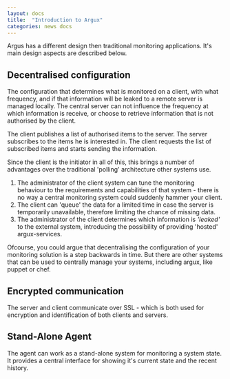 ```yaml
---
layout: docs
title:  "Introduction to Argux"
categories: news docs
---
```


Argus has a different design then traditional monitoring applications. 
It's main design aspects are described below.

## Decentralised configuration ##
The configuration that determines what is monitored on a client, with
what frequency, and if that information will be leaked to a remote
server is managed locally. The central server can not influence the
frequency at which information is receive, or choose to retrieve
information that is not authorised by the client.

The client publishes a list of authorised items to the server. The
server subscribes to the items he is interested in. The client
requests the list of subscribed items and starts sending the
information.

Since the client is the initiator in all of this, this brings a
number of advantages over the traditional 'polling' architecture
other systems use.

1. The administrator of the client system can tune the monitoring
behaviour to the requirements and capabilities of that system -
there is no way a central monitoring system could suddenly hammer
your client.
2. The client can 'queue' the data for a limited time in case the
server is temporarily unavailable, therefore limiting the chance of
missing data.
3. The administrator of the client determines which information is
*'leaked'* to the external system, introducing the possibility of
providing 'hosted' argux-services.

Ofcourse, you could argue that decentralising the configuration of
your monitoring solution is a step backwards in time. But there are
other systems that can be used to centrally manage your systems,
including argux, like puppet or chef.

## Encrypted communication ##
The server and client communicate over SSL - which is both used for
encryption and identification of both clients and servers.

## Stand-Alone Agent ##
The agent can work as a stand-alone system for monitoring a system
state. It provides a central interface for showing it's current
state and the recent history.
